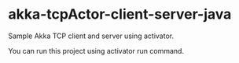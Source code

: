 akka-tcpActor-client-server-java
========================

Sample Akka TCP client and server using activator.

You can run this project using activator run command.

